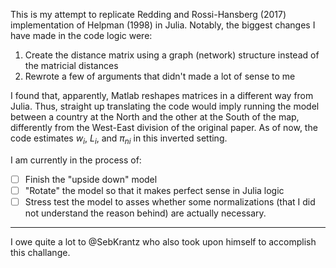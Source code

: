 This is my attempt to replicate Redding and Rossi-Hansberg (2017) implementation of Helpman (1998) in Julia. Notably, the biggest changes I have made in the code logic were:

1. Create the distance matrix using a graph (network) structure instead of the matricial distances
2. Rewrote a few of arguments that didn't made a lot of sense to me

I found that, apparently, Matlab reshapes matrices in a different way from Julia. Thus, straight up translating the code would imply running the model between a country at the North and the other at the South of the map, differently from the West-East division of the original paper. As of now, the code estimates $w_i$, $L_i$, and $\pi_{ni}$ in this inverted setting.

I am currently in the process of:
- [ ] Finish the "upside down" model
- [ ] "Rotate" the model so that it makes perfect sense in Julia logic
- [ ] Stress test the model to asses whether some normalizations (that I did not understand the reason behind) are actually necessary.

---

I owe quite a lot to @SebKrantz who also took upon himself to accomplish this challange.